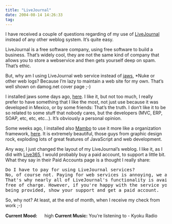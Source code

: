```yaml
---
title: "LiveJournal"
date: 2004-08-14 14:26:33
tag: 
---
```

<p>I have received a couple of questions regarding of my use of <a href="http://www.livejournal.com/">LiveJournal</a> instead of any other weblog system. It&#8217;s quite easy.

LiveJournal is a free software company, using free software to build a business. That&#8217;s widely cool, they are not the same kind of company that allows you to store a webservice and then gets yourself deep on spam. That&#8217;s ethic.

But, why am I using LiveJournal web service instead of <a href="http://jaws.com.mx/">jaws</a>, *Nuke or other web logs? Because I&#8217;m lazy to maintain a web site for my own. That&#8217;s well shown on damog.net cover page ;-)

I installed jaws some days ago, <a href="http://www.damog.net/blog">here</a>. I like it, but not too much, I really prefer to have something that I like the most, not just use because it was developed in Mexico, or by some friends: That&#8217;s the truth. I don&#8217;t like it to be so related to some stuff that nobody cares, but the developers (MVC, ERP, SOAP, etc, etc, etc&#8230;). It&#8217;s obviously a personal opinion.

Some weeks ago, I installed also <a href="http://www.mamboserver.com/">Mambo</a> to use it more like a organization framework, <a href="http://mambo.damog.net/">here</a>. It is extremely beautiful, those guys from graphic design rock, exploding lots of great features of JavaScript and web development.

Any way, I just changed the layout of my LiveJournal&#8217;s weblog. I like it, as I did with <a href="http://www.live365.com/">Live365</a>, I would probably buy a paid account, to support a little bit. What they say in their Paid Accounts page is a thought I really share:
</p>
<pre>Do I have to pay for using LiveJournal services?
No, of course not. Paying for web services is annoying, we agree.
That's why nearly all of LiveJournal's functionality is available
free of charge. However, if you're happy with the service you're
being provided, show your support and get a paid account.</pre>
<p>
So, why not? At least, at the end of month, when I receive my check from work ;-)
</p>
<strong>Current Mood:</strong> <img width="15" height="15" src="http://stat.livejournal.com/img/mood/growf/smileys/high.gif"/> high
<strong>Current Music:</strong> You&#8217;re listening to - Kyoku Radio
